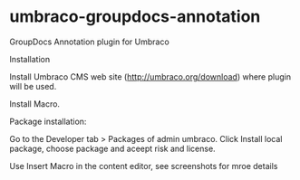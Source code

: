 umbraco-groupdocs-annotation
============================

GroupDocs Annotation plugin for Umbraco


Installation

Install Umbraco CMS web site (http://umbraco.org/download) where plugin will be used.

Install Macro. 

Package installation:

Go to the Developer tab > Packages of admin umbraco. Click Install local package, choose package and aceept risk and license.

Use Insert Macro in the content editor, see screenshots for mroe details